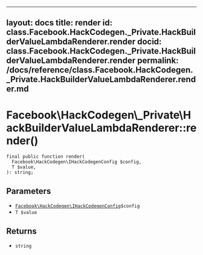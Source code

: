 
***

layout: docs
title: render
id: class.Facebook.HackCodegen._Private.HackBuilderValueLambdaRenderer.render
docid: class.Facebook.HackCodegen._Private.HackBuilderValueLambdaRenderer.render
permalink: /docs/reference/class.Facebook.HackCodegen._Private.HackBuilderValueLambdaRenderer.render.md
---







# Facebook\\HackCodegen\\_Private\\HackBuilderValueLambdaRenderer::render()




``` Hack
final public function render(
  Facebook\HackCodegen\IHackCodegenConfig $config,
  T $value,
): string;
```




## Parameters




+ [` Facebook\HackCodegen\IHackCodegenConfig `](<interface.Facebook.HackCodegen.IHackCodegenConfig.md>)`` $config ``
+ ` T $value `




## Returns




* ` string `